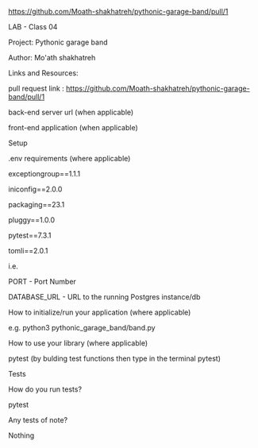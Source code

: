 https://github.com/Moath-shakhatreh/pythonic-garage-band/pull/1

LAB - Class 04

Project: Pythonic garage band

Author: Mo'ath shakhatreh

Links and Resources:

pull request link : https://github.com/Moath-shakhatreh/pythonic-garage-band/pull/1

back-end server url (when applicable)

front-end application (when applicable)

Setup

.env requirements (where applicable)

exceptiongroup==1.1.1

iniconfig==2.0.0

packaging==23.1

pluggy==1.0.0

pytest==7.3.1

tomli==2.0.1

i.e.

PORT - Port Number

DATABASE_URL - URL to the running Postgres instance/db

How to initialize/run your application (where applicable)

e.g. python3 pythonic_garage_band/band.py 

How to use your library (where applicable)

pytest (by bulding test functions then type in the terminal pytest)

Tests

How do you run tests?

pytest

Any tests of note?

Nothing
